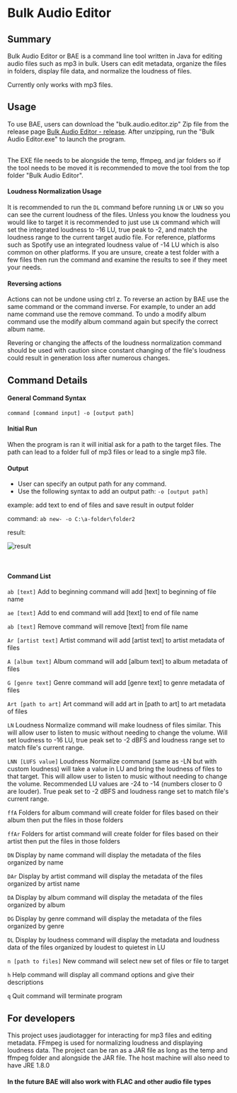 # Bulk Audio Editor

## Summary

Bulk Audio Editor or BAE is a command line tool written in Java for editing audio files such as mp3 in bulk. 
Users can edit metadata, organize the files in folders, display file data, and normalize the loudness of files.

Currently only works with mp3 files. 

## Usage

To use BAE, users can download the "bulk.audio.editor.zip" Zip file from the release page 
[Bulk Audio Editor - release](https://github.com/jbeta02/bulk-audio-editor/releases). After unzipping, 
run the "Bulk Audio Editor.exe" to launch the program.

<br />
The EXE file needs to be alongside the temp, ffmpeg, and jar folders so
if the tool needs to be moved it is recommended to move the tool from the top folder "Bulk Audio Editor".
<br />

#### Loudness Normalization Usage

It is recommended to run the `DL` command before running `LN` or `LNN` so you can see the current loudness
of the files. Unless you know the loudness you would like to target it is recommended to just use `LN` command
which will set the integrated loudness to -16 LU, true peak to -2, and match the loudness range to the current target audio file.
For reference, platforms such as Spotify use an integrated loudness value of -14 LU which is also common on other platforms. 
If you are unsure, create a test folder with a few files then run the command and examine the results to see
if they meet your needs. 

#### Reversing actions

Actions can not be undone using ctrl z. To reverse an action by BAE use the same command or the command inverse. 
For example, to under an add name command use the remove command. To undo a modify album command use the modify album command
again but specify the correct album name. 

Revering or changing the affects of the loudness normalization command should be used with caution since constant
changing of the file's loudness could result in generation loss after numerous changes. 


## Command Details

#### General Command Syntax

```
command [command input] -o [output path]
```

#### Initial Run

When the program is ran it will initial ask for a path to the target files. The path can lead to a folder full of mp3 files or 
lead to a single mp3 file.

#### Output

- User can specify an output path for any command. 
- Use the following syntax to add an output path: `-o [output path]`


example: add text to end of files and save result in output folder


command: `ab new- -o C:\a-folder\folder2`


result: 



![result](https://user-images.githubusercontent.com/55860847/208598946-78a4ce65-46fb-4c76-b1c2-7de26bda0a5a.PNG)

<br />

#### Command List

`ab [text]` Add to beginning command will add [text] to beginning of file name

`ae [text]` Add to end command will add [text] to end of file name

`ab [text]` Remove command will remove [text] from file name

`Ar [artist text]` Artist command will add [artist text] to artist metadata of files

`A [album text]` Album command will add [album text] to album metadata of files

`G [genre text]` Genre command will add [genre text] to genre metadata of files

`Art [path to art]` Art command will add art in [path to art] to art metadata of files

`LN` Loudness Normalize command will make loudness of files similar.
This will allow user to listen to music without needing to change the volume. Will set loudness to -16 LU, 
true peak set to -2 dBFS and loudness range set to match file's current range. 

`LNN [LUFS value]` Loudness Normalize command (same as -LN but with custom loudness) 
will take a value in LU and bring the loudness of files to that target. This will allow user to listen to music without needing to change the volume. 
Recommended LU values are -24 to -14 (numbers closer to 0 are louder). True peak set to -2 dBFS and loudness range set to match file's current range.

`ffA` Folders for album command will create folder for files based on their album then put the files in those folders

`ffAr` Folders for artist command will create folder for files based on their artist then put the files in those folders

`DN` Display by name command will display the metadata of the files organized by name

`DAr` Display by artist command will display the metadata of the files organized by artist name

`DA` Display by album command will display the metadata of the files organized by album

`DG` Display by genre command will display the metadata of the files organized by genre

`DL` Display by loudness command will display the metadata and loudness data of the files organized by loudest to quietest in LU

`n [path to files]` New command will select new set of files or file to target

`h` Help command will display all command options and give their descriptions

`q` Quit command will terminate program


## For developers
This project uses jaudiotagger for interacting for mp3 files and editing metadata. FFmpeg is used for
normalizing loudness and displaying loudness data. The project can be ran as a JAR file as long as the temp and 
ffmpeg folder and alongside the JAR file. The host machine will also need to have JRE 1.8.0

#### In the future BAE will also work with FLAC and other audio file types
